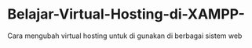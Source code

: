 # Belajar-Virtual-Hosting-di-XAMPP-
Cara mengubah virtual hosting untuk di gunakan di berbagai sistem web
